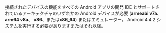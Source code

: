 接続されたデバイスの機能をすべての Android アプリの開発 IDE とサポートされているアーキテクチャのいずれかの Android デバイスが必要 (**armeabi v7a**、 **arm64 v8a**、 **x86**、または**x86_64**) またはエミュレーター。 Android 4.4.2 システムを実行する必要がありますまたはそれ以降。